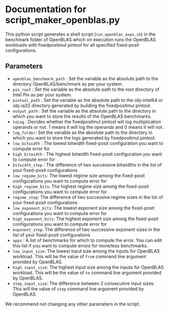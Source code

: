 # Documentation for script_maker_openblas.py

This python script generates a shell script (`run_openblas_exps.sh`) in the benchmark folder of OpenBLAS which on execution runs the OpenBLAS workloads with fixedpositmul pintool for all specified fixed-posit configurations.

## Parameters
- `openblas_benchmark_path` : Set the variable as the absolute path to the directory OpenBLAS/benchmark as per your system.
- `pin_root` : Set the variable as the absolute path to the root directory of Intel Pin as per your system.
- `pintool_path` : Set the variable as the absolute path to the obj-intel64 or obj-ia32 directory generated by building the fixedpositmul pintool.
- `output_path` : Set the variable as the absolute path to the directory in which you want to store the results of the OpenBLAS benchmarks.
- `toLog` : Decides whether the fixedpositmul pintool will log multiplication operands or not. 1 means it will log the operands and 0 means it will not.
- `log_folder`: Set the variable as the absolute path to the directory in which you want to store the logs generated by fixedpositmul pintool.
- `low_bitwidth` : The lowest bitwidth fixed-posit configuration you want to compute error for
- `high_bitwidth` : The highest bitwidth fixed-posit configuration you want to compute error for
- `bitwidth_step` : The difference of two successive bitwidths in the list of your fixed-posit configurations
- `low_regime_bits`: The lowest regime size among the fixed-posit configurations you want to compute error for
- `high_regime_bits`: The highest regime size among the fixed-posit configurations you want to compute error for
- `regime_step`: The difference of two successive regime sizes in the list of your fixed-posit configurations
- `low_exponent_bits`: The lowest exponent size among the fixed-posit configurations you want to compute error for
- `high_exponent_bits`: The highest exponent size among the fixed-posit configurations you want to compute error for
- `exponent_step`: The difference of two successive exponent sizes in the list of your fixed-posit configurations
- `apps` : A list of benchmarks for which to compute the error. You can edit this list if you want to compute errors for more/less benchmarks.
- `low_input_size`: The lowest input size among the inputs for OpenBLAS workload. This will be the value of `from` command line argument provided by OpenBLAS.  
- `high_input_size`: The highest input size among the inputs for OpenBLAS workload. This will be the value of `to` command line argument provided by OpenBLAS. 
- `step_input_size`: The difference between 2 consecutive input sizes. This will the value of `step` command line argument provided by OpenBLAS.

We recommend not changing any other parameters in the script.

